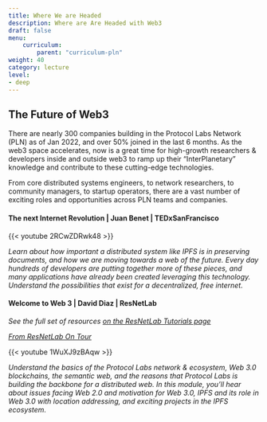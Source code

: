 ```yaml
---
title: Where We are Headed
description: Where are Are Headed with Web3
draft: false
menu:
    curriculum:
        parent: "curriculum-pln"
weight: 40
category: lecture
level:
- deep
---
```


## The Future of Web3

There are nearly 300 companies building in the Protocol Labs Network (PLN) as of Jan 2022, and over 50% joined in the last 6 months. As the web3 space accelerates, now is a great time for high-growth researchers & developers inside and outside web3 to ramp up their “InterPlanetary” knowledge and contribute to these cutting-edge technologies.

From core distributed systems engineers, to network researchers, to community managers, to startup operators, there are a vast number of exciting roles and opportunities across PLN teams and companies.

#### The next Internet Revolution | Juan Benet | TEDxSanFrancisco

{{< youtube 2RCwZDRwk48 >}}

_Learn about how important a distributed system like IPFS is in preserving documents, and how we are moving towards a web of the future. Every day hundreds of developers are putting together more of these pieces, and many applications have already been created leveraging this technology. Understand the possibilities that exist for a decentralized, free internet._

#### Welcome to Web 3 | David Diaz | ResNetLab
_See the full set of resources [on the ResNetLab Tutorials page](https://research.protocol.ai/tutorials/resnetlab-on-tour)_

[_From ResNetLab On Tour_](https://research.protocol.ai/tutorials/resnetlab-on-tour/welcome-to-web-3/)

{{< youtube 1WuXJ9zBAqw >}}

_Understand the basics of the Protocol Labs network & ecosystem, Web 3.0 blockchains, the semantic web, and the reasons that Protocol Labs is building the backbone for a distributed web. In this module, you’ll hear about issues facing Web 2.0 and motivation for Web 3.0, IPFS and its role in Web 3.0 with location addressing, and exciting projects in the IPFS ecosystem._

<!-- ## Optional Content -- this was moved to pre-reqs

#### Juan Benet Presents Building Web3 at Web3 Summit 2019

{% embed url="https://www.youtube.com/watch?v=pJOG5Ql7ZD0" %}

_In this video you can learn more about the ecosystem of gateways, pinning services, browsers solutions, messaging, client tools for IPFS, other IPFS projects, and more being build with the Protocol Labs architecture. In this talk, we look forward to the problems we will have to solve and how we can try to think ahead to truly make a better system._ -->
